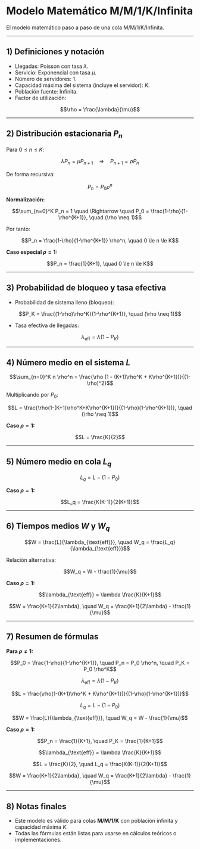 
# Modelo Matemático M/M/1/K/Infinita

El modelo matemático paso a paso de una cola M/M/1/K/Infinita.  

---

## 1) Definiciones y notación

- Llegadas: Poisson con tasa $\lambda$.  
- Servicio: Exponencial con tasa $\mu$.  
- Número de servidores: $1$.  
- Capacidad máxima del sistema (incluye el servidor): $K$.  
- Población fuente: Infinita.  
- Factor de utilización:  

```math
\rho = \frac{\lambda}{\mu}
```

---

## 2) Distribución estacionaria $P_n$

Para $0 \le n \le K$:

```math
\lambda P_n = \mu P_{n+1} \quad \Rightarrow \quad P_{n+1} = \rho P_n
```

De forma recursiva:

```math
P_n = P_0 \rho^n
```

**Normalización:**  

```math
\sum_{n=0}^K P_n = 1 \quad \Rightarrow \quad P_0 = \frac{1-\rho}{1-\rho^{K+1}}, \quad (\rho \neq 1)
```

Por tanto:

```math
P_n = \frac{1-\rho}{1-\rho^{K+1}} \rho^n, \quad 0 \le n \le K
```

**Caso especial $\rho=1$:**
```math
P_n = \frac{1}{K+1}, \quad 0 \le n \le K
```

---

## 3) Probabilidad de bloqueo y tasa efectiva

- Probabilidad de sistema lleno (bloqueo):  

```math
P_K = \frac{(1-\rho)\rho^K}{1-\rho^{K+1}}, \quad (\rho \neq 1)
```

- Tasa efectiva de llegadas:  

```math
\lambda_{\text{eff}} = \lambda(1 - P_K)
```

---

## 4) Número medio en el sistema $L$

```math
\sum_{n=0}^K n \rho^n = \frac{\rho (1 - (K+1)\rho^K + K\rho^{K+1})}{(1-\rho)^2}
```

Multiplicando por $P_0$:  

```math
L = \frac{\rho(1-(K+1)\rho^K+K\rho^{K+1})}{(1-\rho)(1-\rho^{K+1})}, \quad (\rho \neq 1)
```

**Caso $\rho=1$:**
```math
L = \frac{K}{2}
```

---

## 5) Número medio en cola $L_q$

```math
L_q = L - (1-P_0)
```

**Caso $\rho=1$:**
```math
L_q = \frac{K(K-1)}{2(K+1)}
```

---

## 6) Tiempos medios $W$ y $W_q$

```math
W = \frac{L}{\lambda_{\text{eff}}}, \quad W_q = \frac{L_q}{\lambda_{\text{eff}}}
```

Relación alternativa:  

```math
W_q = W - \frac{1}{\mu}
```

**Caso $\rho=1$:**
```math
\lambda_{\text{eff}} = \lambda \frac{K}{K+1}
```
```math
W = \frac{K+1}{2\lambda}, \quad W_q = \frac{K+1}{2\lambda} - \frac{1}{\mu}
```

---

## 7) Resumen de fórmulas

**Para $\rho \neq 1$:**
```math
P_0 = \frac{1-\rho}{1-\rho^{K+1}}, \quad P_n = P_0 \rho^n, \quad P_K = P_0 \rho^K
```
```math
\lambda_{\text{eff}} = \lambda(1-P_K)
```
```math
L = \frac{\rho(1-(K+1)\rho^K + K\rho^{K+1})}{(1-\rho)(1-\rho^{K+1})}
```
```math
L_q = L - (1-P_0)
```
```math
W = \frac{L}{\lambda_{\text{eff}}}, \quad W_q = W - \frac{1}{\mu}
```

**Caso $\rho=1$:**
```math
P_n = \frac{1}{K+1}, \quad P_K = \frac{1}{K+1}
```
```math
\lambda_{\text{eff}} = \lambda \frac{K}{K+1}
```
```math
L = \frac{K}{2}, \quad L_q = \frac{K(K-1)}{2(K+1)}
```
```math
W = \frac{K+1}{2\lambda}, \quad W_q = \frac{K+1}{2\lambda} - \frac{1}{\mu}
```

---

## 8) Notas finales

- Este modelo es válido para colas **M/M/1/K** con población infinita y capacidad máxima $K$.  
- Todas las fórmulas están listas para usarse en cálculos teóricos o implementaciones.  
